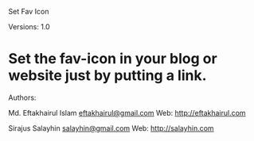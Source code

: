Set Fav Icon

Versions: 1.0

Set the fav-icon in your blog or website just by putting a link.
=================================================================================

Authors:

Md. Eftakhairul Islam <eftakhairul@gmail.com> Web: http://eftakhairul.com

Sirajus Salayhin <salayhin@gmail.com> Web: http://salayhin.com



